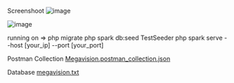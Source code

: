 Screenshoot
![image](https://github.com/batokhehe/megavision_web/assets/13963931/9a26e45f-b524-4ed1-80ce-ce3edf122867)

![image](https://github.com/batokhehe/megavision_web/assets/13963931/49f817cb-f69e-42c8-bcac-2cfdd8ec5334)

running on => 
php migrate
php spark db:seed TestSeeder
php spark serve --host [your_ip] --port [your_port]

Postman Collection 
[Megavision.postman_collection.json](https://github.com/batokhehe/megavision_web/files/13699143/Megavision.postman_collection.json)

Database
[megavision.txt](https://github.com/batokhehe/megavision_web/files/13699155/megavision.txt)


